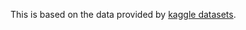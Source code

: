 This is based on the data provided by [kaggle datasets](https://www.kaggle.com/datasets/victorsoeiro/netflix-tv-shows-and-movies).